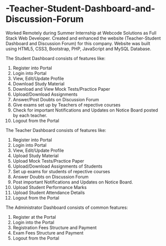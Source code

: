 # -Teacher-Student-Dashboard-and-Discussion-Forum
Worked Remotely during Summer Internship at Webcode Solutions as Full Stack Web Developer. 
Created and enhanced the website (Teacher-Student Dashboard and Discussion Forum) for this company. 
Website was built using HTML5, CSS3, Bootstrap, PHP, JavaScript and MySQL Database. 

The Student Dashboard consists of features like: 
1) Register into Portal
2) Login into Portal
3) View, Edit/Update Profile
4) Download Study Material 
5) Download and View Mock Tests/Practice Paper
6) Upload/Download Assignments
7) Answer/Post Doubts on Discussion Forum
8) Give exams set up by Teachers of repective courses
9) Check for important Notifications and Updates on Notice Board posted by each teacher.
10) Logout from the Portal

The Teacher Dashboard consists of features like: 
1) Register into Portal
2) Login into Portal
3) View, Edit/Update Profile
4) Upload Study Material 
5) Upload Mock Tests/Practice Paper
6) Upload/Download Assignments of Students
7) Set up exams for students of repective courses
8) Answer Doubts on Discussion Forum
9) Post important Notifications and Updates on Notice Board.
10) Upload Student Performance Marks
11) Upload Student Attendance Details
12) Logout from the Portal

The Administrator Dashboard consists of common features:
1) Register at the Portal
2) Login into the Portal
3) Registration Fees Structure and Payment
4) Exam Fees Structure and Payment
5) Logout from the Portal 

